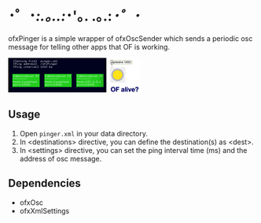 #  ･゜･*:.｡..:*･'｡. .｡.:*･゜･*

ofxPinger is a simple wrapper of ofxOscSender which sends a periodic osc message for telling other apps that OF is working.

![image](https://raw.githubusercontent.com/motoishmz/ofxPinger/master/ofxaddons_thumbnail.png)

## Usage
1. Open `pinger.xml` in your data directory.
2. In \<destinations\> directive, you can define the destination(s) as \<dest\>.
3. In \<settings\> directive, you can set the ping interval time (ms) and the address of osc message.

## Dependencies
- ofxOsc
- ofxXmlSettings
